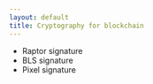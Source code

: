 ```yaml
---
layout: default
title: Cryptography for blockchain
---
```



- Raptor signature
- BLS signature
- Pixel signature
